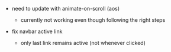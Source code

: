 - need to update with animate-on-scroll (aos)

  - currently not working even though following the right steps

- fix navbar active link
  - only last link remains active (not whenever clicked)
